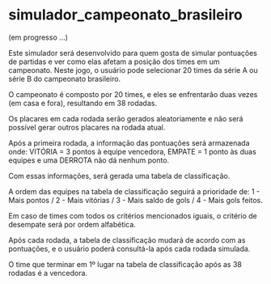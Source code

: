 # simulador_campeonato_brasileiro
(em progresso ...)

Este simulador será desenvolvido para quem gosta de simular pontuações de partidas e ver como elas afetam a posição dos times em um campeonato. 
Neste jogo, o usuário pode selecionar 20 times da série A ou série B do campeonato brasileiro.

O campeonato é composto por 20 times, e eles se enfrentarão duas vezes (em casa e fora), resultando em 38 rodadas. 

Os placares em cada rodada serão gerados aleatoriamente e não será possível gerar outros placares na rodada atual.

Após a primeira rodada, a informação das pontuações será armazenada onde:
    VITÓRIA = 3 pontos à equipe vencedora, EMPATE = 1 ponto às duas equipes e uma DERROTA não dá nenhum ponto. 
    
Com essas informações, será gerada uma tabela de classificação. 

A ordem das equipes na tabela de classificação seguirá a prioridade de: 
    1 - Mais pontos / 2 - Mais vitórias / 3 - Mais saldo de gols / 4 - Mais gols feitos. 

Em caso de times com todos os critérios mencionados iguais, o critério de desempate será por ordem alfabética. 

Após cada rodada, a tabela de classificação mudará de acordo com as pontuações, e o usuário poderá consultá-la após cada rodada simulada. 

O time que terminar em 1º lugar na tabela de classificação após as 38 rodadas é a vencedora.
